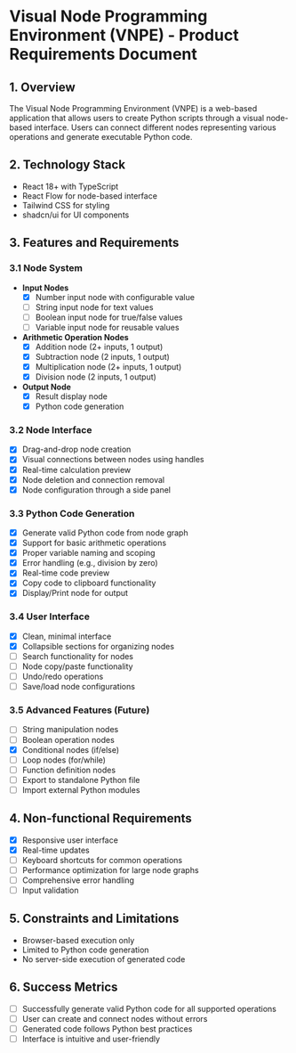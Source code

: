 # Visual Node Programming Environment (VNPE) - Product Requirements Document

## 1. Overview
The Visual Node Programming Environment (VNPE) is a web-based application that allows users to create Python scripts through a visual node-based interface. Users can connect different nodes representing various operations and generate executable Python code.

## 2. Technology Stack
- React 18+ with TypeScript
- React Flow for node-based interface
- Tailwind CSS for styling
- shadcn/ui for UI components

## 3. Features and Requirements

### 3.1 Node System
- **Input Nodes**
  - [x] Number input node with configurable value
  - [ ] String input node for text values
  - [ ] Boolean input node for true/false values
  - [ ] Variable input node for reusable values

- **Arithmetic Operation Nodes**
  - [x] Addition node (2+ inputs, 1 output)
  - [x] Subtraction node (2 inputs, 1 output)
  - [x] Multiplication node (2+ inputs, 1 output)
  - [x] Division node (2 inputs, 1 output)

- **Output Node**
  - [x] Result display node
  - [x] Python code generation

### 3.2 Node Interface
- [x] Drag-and-drop node creation
- [x] Visual connections between nodes using handles
- [x] Real-time calculation preview
- [x] Node deletion and connection removal
- [x] Node configuration through a side panel

### 3.3 Python Code Generation
- [x] Generate valid Python code from node graph
- [x] Support for basic arithmetic operations
- [x] Proper variable naming and scoping
- [x] Error handling (e.g., division by zero)
- [x] Real-time code preview
- [x] Copy code to clipboard functionality
- [x] Display/Print node for output

### 3.4 User Interface
- [x] Clean, minimal interface
- [x] Collapsible sections for organizing nodes
- [ ] Search functionality for nodes
- [ ] Node copy/paste functionality
- [ ] Undo/redo operations
- [ ] Save/load node configurations

### 3.5 Advanced Features (Future)
- [ ] String manipulation nodes
- [ ] Boolean operation nodes
- [x] Conditional nodes (if/else)
- [ ] Loop nodes (for/while)
- [ ] Function definition nodes
- [ ] Export to standalone Python file
- [ ] Import external Python modules

## 4. Non-functional Requirements
- [x] Responsive user interface
- [x] Real-time updates
- [ ] Keyboard shortcuts for common operations
- [ ] Performance optimization for large node graphs
- [ ] Comprehensive error handling
- [ ] Input validation

## 5. Constraints and Limitations
- Browser-based execution only
- Limited to Python code generation
- No server-side execution of generated code

## 6. Success Metrics
- [ ] Successfully generate valid Python code for all supported operations
- [ ] User can create and connect nodes without errors
- [ ] Generated code follows Python best practices
- [ ] Interface is intuitive and user-friendly
